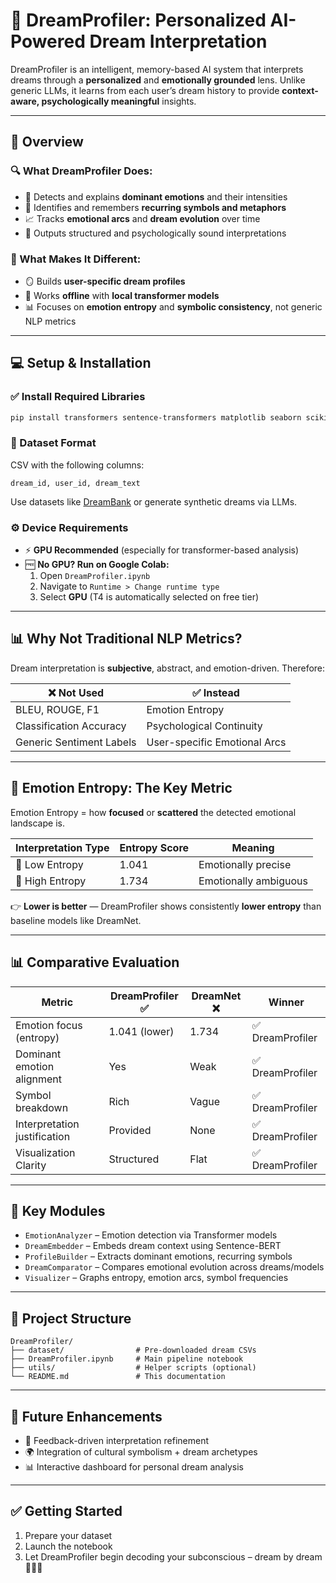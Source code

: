 # 🌙 DreamProfiler: Personalized AI-Powered Dream Interpretation

DreamProfiler is an intelligent, memory-based AI system that interprets dreams through a **personalized** and **emotionally grounded** lens. Unlike generic LLMs, it learns from each user’s dream history to provide **context-aware, psychologically meaningful** insights.

---

## 📌 Overview

### 🔍 What DreamProfiler Does:
- 🔬 Detects and explains **dominant emotions** and their intensities  
- 🧠 Identifies and remembers **recurring symbols and metaphors**  
- 📈 Tracks **emotional arcs** and **dream evolution** over time  
- 📘 Outputs structured and psychologically sound interpretations  

### 🧠 What Makes It Different:
- 🪞 Builds **user-specific dream profiles**
- 💾 Works **offline** with **local transformer models**
- 📊 Focuses on **emotion entropy** and **symbolic consistency**, not generic NLP metrics

---

## 💻 Setup & Installation

### ✅ Install Required Libraries
```bash
pip install transformers sentence-transformers matplotlib seaborn scikit-learn pandas
```

### 📁 Dataset Format
CSV with the following columns:
```
dream_id, user_id, dream_text
```
Use datasets like [DreamBank](http://www.dreambank.net/) or generate synthetic dreams via LLMs.

### ⚙️ Device Requirements
- ⚡ **GPU Recommended** (especially for transformer-based analysis)
- 🆓 **No GPU? Run on Google Colab:**
  1. Open `DreamProfiler.ipynb`
  2. Navigate to `Runtime > Change runtime type`
  3. Select **GPU** (T4 is automatically selected on free tier)

---

## 📊 Why Not Traditional NLP Metrics?

Dream interpretation is **subjective**, abstract, and emotion-driven. Therefore:

| ❌ Not Used | ✅ Instead |
|------------|-----------|
| BLEU, ROUGE, F1 | Emotion Entropy |
| Classification Accuracy | Psychological Continuity |
| Generic Sentiment Labels | User-specific Emotional Arcs |

---

## 🔢 Emotion Entropy: The Key Metric

Emotion Entropy = how **focused** or **scattered** the detected emotional landscape is.

| Interpretation Type | Entropy Score | Meaning |
|---------------------|---------------|---------|
| 🎯 Low Entropy      | 1.041         | Emotionally precise |
| 🎲 High Entropy     | 1.734         | Emotionally ambiguous |

👉 **Lower is better** — DreamProfiler shows consistently **lower entropy** than baseline models like DreamNet.

---

## 📊 Comparative Evaluation

| Metric                      | DreamProfiler ✅ | DreamNet ❌ | Winner        |
|-----------------------------|------------------|-------------|---------------|
| Emotion focus (entropy)     | 1.041 (lower)     | 1.734       | ✅ DreamProfiler |
| Dominant emotion alignment  | Yes               | Weak        | ✅ DreamProfiler |
| Symbol breakdown            | Rich              | Vague       | ✅ DreamProfiler |
| Interpretation justification| Provided          | None        | ✅ DreamProfiler |
| Visualization Clarity       | Structured        | Flat        | ✅ DreamProfiler |

---

## 🧠 Key Modules

- `EmotionAnalyzer` – Emotion detection via Transformer models  
- `DreamEmbedder` – Embeds dream context using Sentence-BERT  
- `ProfileBuilder` – Extracts dominant emotions, recurring symbols  
- `DreamComparator` – Compares emotional evolution across dreams/models  
- `Visualizer` – Graphs entropy, emotion arcs, symbol frequencies  

---

## 📂 Project Structure

```
DreamProfiler/
├── dataset/                # Pre-downloaded dream CSVs
├── DreamProfiler.ipynb     # Main pipeline notebook
├── utils/                  # Helper scripts (optional)
└── README.md               # This documentation
```

---

## 🚀 Future Enhancements

- 🔁 Feedback-driven interpretation refinement  
- 🌍 Integration of cultural symbolism + dream archetypes  
- 📊 Interactive dashboard for personal dream analysis  

---

## ✅ Getting Started

1. Prepare your dataset
2. Launch the notebook
3. Let DreamProfiler begin decoding your subconscious – dream by dream 🧘‍♂️🌌
